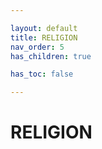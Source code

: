 ```yaml
---

layout: default
title: RELIGION
nav_order: 5
has_children: true

has_toc: false

---
```


# RELIGION